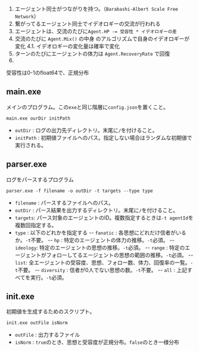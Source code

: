 1. エージェント同士がつながりを持つ。（`Barabashi-Albert Scale Free Network`）
2. 繋がってるエージェント同士でイデオロギーの交流が行われる
3. エージェントは、交流のたびに`Agent.HP -= 受容性 * イデオロギーの差`
4. 交流のたびに `Agent.Mix()` の中身 のアルゴリズムで自身のイデオロギーが変化
    4.1. イデオロギーの変化量は確率で変化
5. ターンのたびにエージェントの体力は `Agent.RecoveryRate` で回復
6. 

受容性は0-1のfloat64で、正規分布

## main.exe
メインのプログラム。この`exe`と同じ階層に`config.json`を置くこと。

`main.exe ourDir initPath`

- `outDir` : ログの出力先ディレクトリ。末尾に`/`を付けること。
- `initPath` : 初期値ファイルへのパス。指定しない場合はランダムな初期値で実行される。

## parser.exe
ログをパースするプログラム

`parser.exe -f filename -o outDir -t targets --type type`

- `filename` : パースするファイルへのパス。
- `outDir` : パース結果を出力するディレクトリ。末尾に`/`を付けること。
- `targets`: パース対象のエージェントのID。複数指定するときは`-t agentId`を複数回指定する。
- `type` : 以下のどれかを指定する
-- `fanatic` : 各思想にどれだけ信者がいるか。`-t`不要。
-- `hp` : 特定のエージェントの体力の推移。`-t`必須。
-- `ideology`: 特定のエージェントの思想の推移。`-t`必須。
-- `range` : 特定のエージェントがフォローしてるエージェントの思想の範囲の推移。`-t`必須。
-- `list`: 全エージェントの受容度、思想、フォロー数、体力、回復率の一覧。`-t`不要。
-- `diversity` : 信者が0人でない思想の数。`-t`不要。
-- `all` : 上記すべてを実行。`-t`必須。

## init.exe
初期値を生成するためのスクリプト。

`init.exe outFile isNorm`

- `outFile` : 出力するファイル
- `isNorm` : `true`のとき、思想と受容度が正規分布。`false`のとき一様分布
